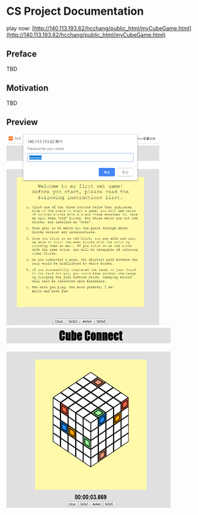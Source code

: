 # CS Project Documentation
play now: [http://140.113.193.62/hcchang/public_html/myCubeGame.html](http://140.113.193.62/hcchang/public_html/myCubeGame.html)
## Preface
TBD
## Motivation
TBD
## Preview
<img src="i1.png" width="400" height="500"/> <img src="i2.png" width="430" height="480"/>
